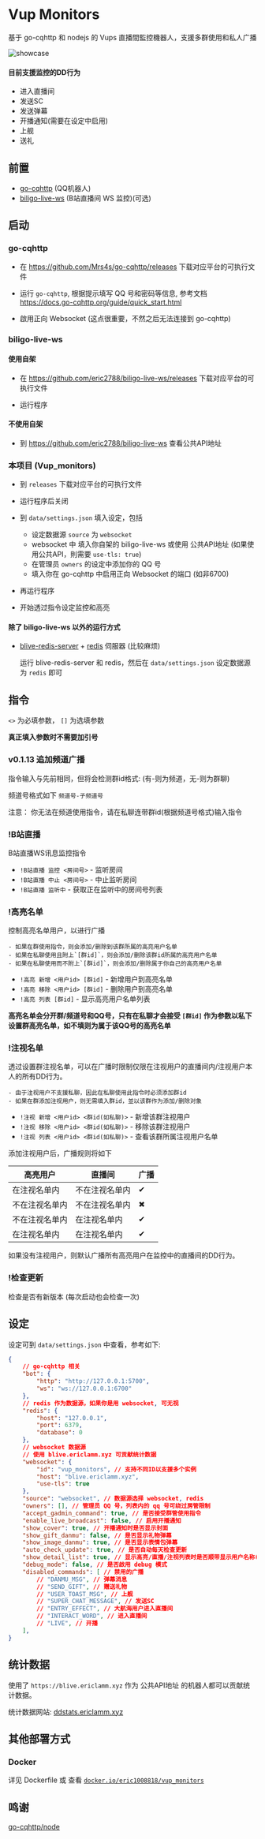# Vup Monitors

基于 go-cqhttp 和 nodejs 的 Vups 直播間監控機器人，支援多群使用和私人广播

![showcase](/assets/dd_showcase.png)

#### 目前支援监控的DD行为

- 进入直播间
- 发送SC
- 发送弹幕
- 开播通知(需要在设定中启用)
- 上舰
- 送礼

## 前置

- [go-cqhttp](https://github.com/Mrs4s/go-cqhttp/) (QQ机器人)
- [biligo-live-ws](https://github.com/eric2788/biligo-live-ws) (B站直播间 WS 监控)(可选)

## 启动

### go-cqhttp

- 在 https://github.com/Mrs4s/go-cqhttp/releases 下载对应平台的可执行文件

- 运行 `go-cqhttp`, 根据提示填写 QQ 号和密码等信息, 参考文档 https://docs.go-cqhttp.org/guide/quick_start.html

- 啟用正向 Websocket (这点很重要，不然之后无法连接到 go-cqhttp)

### biligo-live-ws

#### 使用自架

- 在 https://github.com/eric2788/biligo-live-ws/releases 下载对应平台的可执行文件

- 运行程序

#### 不使用自架

- 到 https://github.com/eric2788/biligo-live-ws 查看公共API地址


### 本项目 (Vup_monitors)

- 到 `releases` 下载对应平台的可执行文件

- 运行程序后关闭

- 到 `data/settings.json` 填入设定，包括
    - 设定数据源 `source` 为 `websocket`
    - websocket 中 填入你自架的 biligo-live-ws 或使用 公共API地址 (如果使用公共API，則需要 `use-tls: true`)
    - 在管理员 `owners` 的设定中添加你的 QQ 号
    - 填入你在 go-cqhttp 中启用正向 Websocket 的端口 (如非6700)

- 再运行程序

- 开始透过指令设定监控和高亮


#### 除了 biligo-live-ws 以外的运行方式

- [blive-redis-server](https://github.com/eric2788/blive-redis-server) + [redis](https://www.redis.com.cn/redis-installation.html) 伺服器 (比较麻烦)

    运行 blive-redis-server 和 redis，然后在 `data/settings.json` 设定数据源为 `redis` 即可 

## 指令

`<>` 为必填参数， `[]` 为选填参数

**真正填入参数时不需要加引号**


### v0.1.13 追加频道广播

指令输入与先前相同，但将会检测群id格式:
(有-则为频道，无-则为群聊)

频道号格式如下
``频道号-子频道号``

注意： 你无法在频道使用指令，请在私聊连带群id(根据频道号格式)输入指令

### !B站直播

B站直播WS讯息监控指令

- `!B站直播 监控 <房间号>` - 监听房间
- `!B站直播 中止 <房间号>` - 中止监听房间
- `!B站直播 监听中` - 获取正在监听中的房间号列表

### !高亮名单

控制高亮名单用户，以进行广播

```log
- 如果在群使用指令，则会添加/删除到该群所属的高亮用户名单
- 如果在私聊使用且附上`[群id]`，则会添加/删除该群id所属的高亮用户名单
- 如果在私聊使用而不附上`[群id]`，则会添加/删除属于你自己的高亮用户名单
```

- `!高亮 新增 <用户id> [群id]` - 新增用户到高亮名单
- `!高亮 移除 <用户id> [群id]` - 删除用户到高亮名单
- `!高亮 列表 [群id]` - 显示高亮用户名单列表

**高亮名单会分开群/频道号和QQ号，只有在私聊才会接受 `[群id]` 作为参数以私下设置群高亮名单，如不填则为属于该QQ号的高亮名单**

### !注视名单

透过设置群注视名单，可以在广播时限制仅限在注视用户的直播间内/注视用户本人的所有DD行为。

```log
- 由于注视用户不支援私聊，因此在私聊使用此指令时必须添加群id
- 如果在群添加注视用户，则无需填入群id，並以该群作为添加/删除对象
```

- `!注视 新增 <用户id> <群id(如私聊)>` - 新增该群注视用户
- `!注视 移除 <用户id> <群id(如私聊)>` - 移除该群注视用户
- `!注视 列表 <用户id> <群id(如私聊)>` - 查看该群所属注视用户名单

添加注视用户后，广播规则将如下

| 高亮用户 | 直播间 | 广播 |
| ------- | ----- | ----- |
| 在注视名单内 | 不在注视名单内 | ✔ |
| 不在注视名单内 | 不在注视名单内 | ✖ |
| 不在注视名单内 | 在注视名单内 | ✔ |
| 在注视名单内 | 在注视名单内 | ✔ |

如果没有注视用户，则默认广播所有高亮用户在监控中的直播间的DD行为。

### !检查更新

检查是否有新版本 (每次启动也会检查一次)

## 设定

设定可到 `data/settings.json` 中查看，参考如下:

```json
{
    // go-cqhttp 相关
    "bot": {
        "http": "http://127.0.0.1:5700",
        "ws": "ws://127.0.0.1:6700"
    },
    // redis 作为数据源，如果你是用 websocket, 可无视
    "redis": {
        "host": "127.0.0.1",
        "port": 6379,
        "database": 0
    },
    // websocket 数据源
    // 使用 blive.ericlamm.xyz 可贡献统计数据
    "websocket": {
        "id": "vup_monitors", // 支持不同ID以支援多个实例
        "host": "blive.ericlamm.xyz",
        "use-tls": true
    },
    "source": "websocket", // 数据源选择 websocket, redis
    "owners": [], // 管理员 QQ 号，列表内的 qq 号可绕过房管限制
    "accept_gadmin_command": true, // 是否接受群管使用指令
    "enable_live_broadcast": false, // 启用开播通知
    "show_cover": true, // 开播通知时是否显示封面
    "show_gift_danmu": false, // 是否显示礼物弹幕
    "show_image_danmu": true, // 是否显示表情包弹幕
    "auto_check_update": true, // 是否自动每天检查更新
    "show_detail_list": true, // 显示高亮/直播/注视列表时是否顺带显示用户名称(需要更多时间刷取)
    "debug_mode": false, // 是否啟用 debug 模式
    "disabled_commands": [ // 禁用的广播
        // "DANMU_MSG", // 弹幕消息
        // "SEND_GIFT", // 赠送礼物
        // "USER_TOAST_MSG", // 上舰
        // "SUPER_CHAT_MESSAGE", // 发送SC
        // "ENTRY_EFFECT", // 大航海用户进入直播间
        // "INTERACT_WORD", // 进入直播间
        // "LIVE", // 开播
    ], 
}
```

## 统计数据

使用了 ``https://blive.ericlamm.xyz`` 作为 公共API地址 的机器人都可以贡献统计数据。

统计数据网站: [ddstats.ericlamm.xyz](https://ddstats.ericlamm.xyz)

## 其他部署方式

### Docker

详见 Dockerfile 或 查看 [`docker.io/eric1008818/vup_monitors`](https://hub.docker.com/r/eric1008818/vup-monitors)

## 鸣谢

[go-cqhttp/node](https://github.com/go-cqhttp/node)
